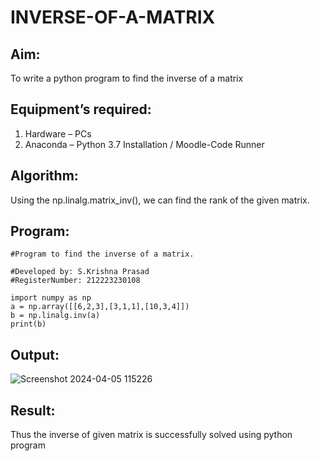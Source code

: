 # INVERSE-OF-A-MATRIX
## Aim:
To write a python program to find the inverse of a matrix
## Equipment’s required:
1. 	Hardware – PCs
2. 	Anaconda – Python 3.7 Installation / Moodle-Code Runner
## Algorithm:
Using the np.linalg.matrix_inv(), we can find the rank of the given matrix. 

## Program:
```
#Program to find the inverse of a matrix.

#Developed by: S.Krishna Prasad
#RegisterNumber: 212223230108
```
```
import numpy as np
a = np.array([[6,2,3],[3,1,1],[10,3,4]])
b = np.linalg.inv(a)
print(b)
```
## Output:
![Screenshot 2024-04-05 115226](https://github.com/KrishnaPrasad148/INVERSE-OF-A-MATRIX/assets/147332763/86c47591-df2e-4214-a548-2ea0ff698a66)

## Result:
Thus the inverse of given matrix is successfully solved using python program

